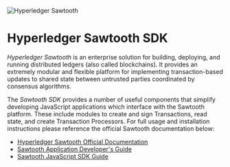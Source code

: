 ![Hyperledger Sawtooth](https://raw.githubusercontent.com/hyperledger/sawtooth-core/master/images/sawtooth_logo_light_blue-small.png)

# Hyperledger Sawtooth SDK

*Hyperledger Sawtooth* is an enterprise solution for building, deploying, and running distributed ledgers (also called blockchains). It provides an extremely modular and flexible platform for implementing transaction-based updates to shared state between untrusted parties coordinated by consensus algorithms.

The *Sawtooth SDK* provides a number of useful components that simplify developing JavaScript applications which interface with the Sawtooth platform. These include modules to create and sign Transactions, read state, and  create Transaction Processors. For full usage and installation instructions please reference the official Sawtooth documentation below:

  * [Hyperledger Sawtooth Official Documentation](http://intelledger.github.io/)
  * [Sawtooth Application Developer's Guide](http://intelledger.github.io/app_developers_guide.html)
  * [Sawtooth JavaScript SDK Guide](http://intelledger.github.io/app_developers_guide/javascript_sdk.html)
